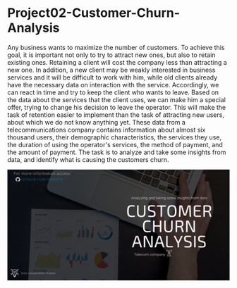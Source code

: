 # Project02-Customer-Churn-Analysis

Any business wants to maximize the number of customers. To achieve this goal, it is important not only to try to attract new ones, but also to retain existing ones. Retaining a client will cost the company less than attracting a new one. In addition, a new client may be weakly interested in business services and it will be difficult to work with him, while old clients already have the necessary data on interaction with the service. Accordingly, we can react in time and try to keep the client who wants to leave. Based on the data about the services that the client uses, we can make him a special offer, trying to change his decision to leave the operator. This will make the task of retention easier to implement than the task of attracting new users, about which we do not know anything yet. These data from a telecommunications company contains information about almost six thousand users, their demographic characteristics, the services they use, the duration of using the operator's services, the method of payment, and the amount of payment. The task is to analyze and take some insights from data, and identify what is causing the customers churn. 

![GitHub Logo](img/readme.png)

